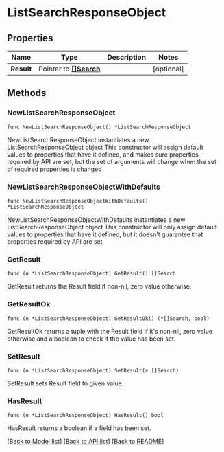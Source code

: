 # ListSearchResponseObject

## Properties

Name | Type | Description | Notes
------------ | ------------- | ------------- | -------------
**Result** | Pointer to [**[]Search**](Search.md) |  | [optional] 

## Methods

### NewListSearchResponseObject

`func NewListSearchResponseObject() *ListSearchResponseObject`

NewListSearchResponseObject instantiates a new ListSearchResponseObject object
This constructor will assign default values to properties that have it defined,
and makes sure properties required by API are set, but the set of arguments
will change when the set of required properties is changed

### NewListSearchResponseObjectWithDefaults

`func NewListSearchResponseObjectWithDefaults() *ListSearchResponseObject`

NewListSearchResponseObjectWithDefaults instantiates a new ListSearchResponseObject object
This constructor will only assign default values to properties that have it defined,
but it doesn't guarantee that properties required by API are set

### GetResult

`func (o *ListSearchResponseObject) GetResult() []Search`

GetResult returns the Result field if non-nil, zero value otherwise.

### GetResultOk

`func (o *ListSearchResponseObject) GetResultOk() (*[]Search, bool)`

GetResultOk returns a tuple with the Result field if it's non-nil, zero value otherwise
and a boolean to check if the value has been set.

### SetResult

`func (o *ListSearchResponseObject) SetResult(v []Search)`

SetResult sets Result field to given value.

### HasResult

`func (o *ListSearchResponseObject) HasResult() bool`

HasResult returns a boolean if a field has been set.


[[Back to Model list]](../README.md#documentation-for-models) [[Back to API list]](../README.md#documentation-for-api-endpoints) [[Back to README]](../README.md)


